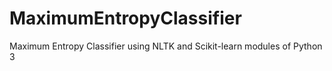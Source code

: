 # MaximumEntropyClassifier
Maximum Entropy Classifier using NLTK and Scikit-learn modules of Python 3
